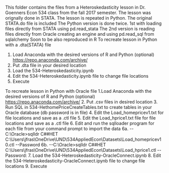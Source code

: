 This folder contains the files from a Heteroskedasticity lesson in Dr. Goenners Econ 534 class from the fall 2017 semester. The lesson was orignally done in STATA. The lesson is repeated in Python. The original STATA.do file is included
The Python version is done twice.
1st with loading files directly from STATA using pd.read_stata
The 2nd version is reading files directly from Oracle creating an engine and using pd.read_sql from sqlalchemy
Soon to be also reproduced in R
To recreate lesson in Python with a .dta(STATA) file
 1. Load Anaconda with the desired versions of R and Python (optional) https://repo.anaconda.com/archive/
 2. Put .dta file in your desired location
 3. Load the 534-Heteroskedasticity.ipynb
 4. Edit the 534-Heteroskedasticity.ipynb file to change file locations
 5. Execute
 
 To recreate lesson in Python with Oracle file
 1.Load Anaconda with the desired versions of R and Python (optional) https://repo.anaconda.com/archive/
 2. Put .csv files in desired location
 3. Run SQL in 534-HethomePriceCreateTables.txt to create tables in your Oracle database (db password is in file)
 4. Edit the Load_homepricev1.txt for file locations and save as a .ctl file
 5. Edit the Load_hprice1.txt file for file locations and save as a .ctl file
 6. Edit and run the sqlloader program for each file from your command prompt to import the data
 6a. --C:\Oracle>sqlldr C##HET C:\Users\jfras\OneDrive\UND\534AppliedEcon\Datasets\Load_homepricev10.ctl
 --Password
 6b. --C:\Oracle>sqlldr C##HET C:\Users\jfras\OneDrive\UND\534AppliedEcon\Datasets\Load_hprice1.ctl
 --Password:
 7. Load the 534-Heteroskedasticity-OracleConnect.ipynb
 8. Edit the 534-Heteroskedasticity-OracleConnect.ipynb file to change file locations
 9. Execute
